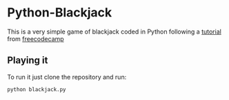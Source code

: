 # Python-Blackjack

This is a very simple game of blackjack coded in Python following a [tutorial](https://www.youtube.com/watch?v=eWRfhZUzrAc) from [freecodecamp](https://github.com/freeCodeCam)

## Playing it

To run it just clone the repository and run:

```
python blackjack.py
```

